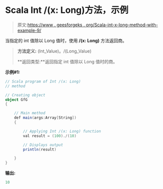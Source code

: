 # Scala Int /(x: Long)方法，示例

> 原文:[https://www . geesforgeks . org/Scala-int-x-long-method-with-example-9/](https://www.geeksforgeeks.org/scala-int-x-long-method-with-example-9/)

当指定的 int 值除以 Long 值时，使用 **/(x: Long)** 方法返回商。

> **方法定义:** (Int_Value)。/(Long_Value)
> 
> **返回类型:**返回指定 int 值除以 Long 值时的商。

**示例#1:**

```scala
// Scala program of Int /(x: Long)
// method

// Creating object
object GfG
{ 

    // Main method
    def main(args:Array[String])
    {

        // Applying Int /(x: Long) function
        val result = (100)./(10)

        // Displays output
        println(result)

    }
} 
```

**输出:**

```scala
10

```